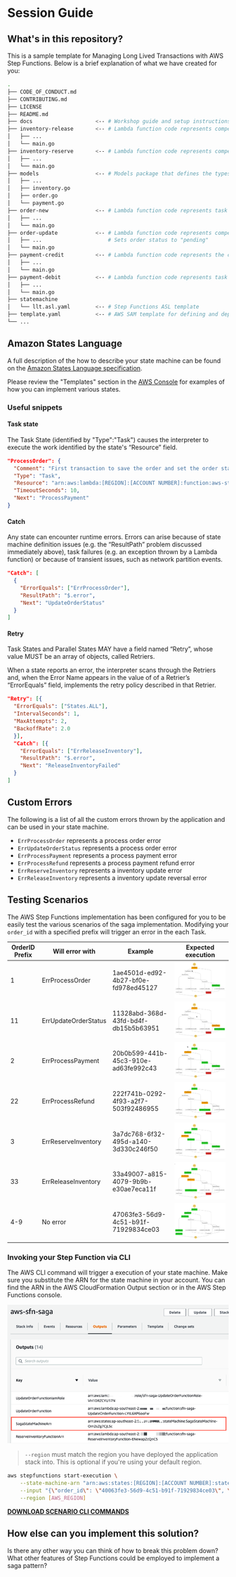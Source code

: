 # Session Guide

## What's in this repository?

This is a sample template for Managing Long Lived Transactions with AWS Step Functions. Below is a brief explanation of what we have created for you:

``` bash
.
├── CODE_OF_CONDUCT.md
├── CONTRIBUTING.md
├── LICENSE
├── README.md
├── docs                    <-- # Workshop guide and setup instructions
├── inventory-release       <-- # Lambda function code represents compensating transaction to release inventory
│   ├── ...
│   └── main.go
├── inventory-reserve       <-- # Lambda function code represents compensating transaction to release inventory
│   ├── ...
│   └── main.go
├── models                  <-- # Models package that defines the types used by the various functions and state data
│   ├── ...
│   ├── inventory.go
│   ├── order.go
│   └── payment.go
├── order-new               <-- # Lambda function code represents task to create a new order and set status to "new order"           
│   ├── ...  
│   └── main.go
├── order-update            <-- # Lambda function code represents compensating transaction for orders. 
│   ├── ...                     # Sets order status to "pending"
│   └── main.go                                
├── payment-credit          <-- # Lambda function code represents the compensating transaction to refund customer order
│   ├── ...
│   └── main.go
├── payment-debit           <-- # Lambda function code represents task to process financial transaction for the order
│   ├── ...
│   └── main.go
├── statemachine
│   └── llt.asl.yaml        <-- # Step Functions ASL template
├── template.yaml           <-- # AWS SAM template for defining and deploying serverless application resources
└── ...

```

## Amazon States Language

A full description of the how to describe your state machine can be found on the [Amazon States Language specification](https://states-language.net/spec.html).

Please review the "Templates" section in the [AWS Console](https://console.aws.amazon.com/states/home) for examples of how you can implement various states.

### Useful snippets

#### Task state

The Task State (identified by "Type":"Task") causes the interpreter to execute the work identified by the state's “Resource” field.

```json
"ProcessOrder": {
  "Comment": "First transaction to save the order and set the order status to new",
  "Type": "Task",
  "Resource": "arn:aws:lambda:[REGION]:[ACCOUNT NUMBER]:function:aws-step-functions-long-lived-tra-NewOrderFunction-121DONKVIBL5T",
  "TimeoutSeconds": 10,
  "Next": "ProcessPayment"
}
```

#### Catch
Any state can encounter runtime errors. Errors can arise because of state machine definition issues (e.g. the “ResultPath” problem discussed immediately above), task failures (e.g. an exception thrown by a Lambda function) or because of transient issues, such as network partition events.

```json
"Catch": [
  {
    "ErrorEquals": ["ErrProcessOrder"],
    "ResultPath": "$.error",
    "Next": "UpdateOrderStatus"
  }
]
```

#### Retry
Task States and Parallel States MAY have a field named “Retry”, whose value MUST be an array of objects, called Retriers.

When a	state reports an error, the interpreter scans through the Retriers and, when the Error Name appears in the value of of a Retrier’s “ErrorEquals” field, implements the retry policy described in that Retrier.

```json
"Retry": [{
  "ErrorEquals": ["States.ALL"],
  "IntervalSeconds": 1,
  "MaxAttempts": 2,
  "BackoffRate": 2.0
  }],
  "Catch": [{
    "ErrorEquals": ["ErrReleaseInventory"],
    "ResultPath": "$.error",
    "Next": "ReleaseInventoryFailed"
  }
]
```

## Custom Errors

The following is a list of all the custom errors thrown by the application and can be used in your state machine.

* `ErrProcessOrder` represents a process order error
* `ErrUpdateOrderStatus` represents a process order error
* `ErrProcessPayment` represents a process payment error
* `ErrProcessRefund` represents a process payment refund error
* `ErrReserveInventory` represents a inventory update error
* `ErrReleaseInventory` represents a inventory update reversal error

## Testing Scenarios

The AWS Step Functions implementation has been configured for you to be easily test the various scenarios of the saga implementation. Modifying your `order_id` with a specified prefix will trigger an error in the each Task.

OrderID Prefix | Will error with | Example | Expected execution
------------ | ------------- | --- | ---
1 | ErrProcessOrder | 1ae4501d-ed92-4b27-bf0e-fd978ed45127 | ![1](images/paths-breakdown-1.png) 
11 | ErrUpdateOrderStatus | 11328abd-368d-43fd-bd4f-db15b5b63951 | ![11](images/paths-breakdown-11.png)
2 | ErrProcessPayment |  20b0b599-441b-45c3-910e-ad63fe992c43 | ![2](images/paths-breakdown-2.png)
22 | ErrProcessRefund | 222f741b-0292-4f93-a2f7-503f92486955 | ![22](images/paths-breakdown-22.png)
3 | ErrReserveInventory | 3a7dc768-6f32-495d-a140-3d330c246f50 | ![3](images/paths-breakdown-3.png)
33 | ErrReleaseInventory | 33a49007-a815-4079-9b9b-e30ae7eca11f | ![3](images/paths-breakdown-33.png)
4-9 | No error | 47063fe3-56d9-4c51-b91f-71929834ce03 | ![4-9](images/paths-breakdown-7.png)

### Invoking your Step Function via CLI

The AWS CLI command will trigger a execution of your state machine. Make sure you substitute the ARN for the state machine in your account. You can find the ARN in the AWS CloudFormation Output section or in the AWS Step Functions console.

![CloudFormation Output](images/cfn-output.png)

> `--region` must match the region you have deployed the application stack into. This is optional if you're using your default region.

``` bash
aws stepfunctions start-execution \
    --state-machine-arn "arn:aws:states:[REGION]:[ACCOUNT NUMBER]:stateMachine:[STATEMACHINE-NAME]" \
    --input "{\"order_id\": \"40063fe3-56d9-4c51-b91f-71929834ce03\", \"order_date\": \"2018-10-19T10:50:16+08:00\", \"customer_id\": \"8d04ea6f-c6b2-4422-8550-839a16f01feb\", \"items\": [{ \"item_id\": \"567\", \"qty\": 1.0, \"description\": \"Cart item 1\", \"unit_price\": 199.99 }]}" \
    --region [AWS_REGION]
```

**[DOWNLOAD SCENARIO CLI COMMANDS](cli-commands.txt)**

## How else can you implement this solution?

Is there any other way you can think of how to break this problem down? What other features of Step Functions could be employed to implement a saga pattern?
